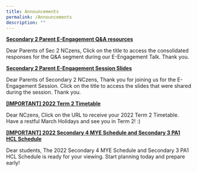 ```yaml
---
title: Announcements
permalink: /Announcements
description: ""
---
```

[**Secondary 2 Parent E-Engagement Q&A resources**](https://drive.google.com/drive/folders/1tCQWVeImVf-iC71x0MIs_7Uys9btX51t)

Dear Parents of Sec 2 NCzens, Click on the title to access the consolidated responses for the Q&A segment during our E-Engagement Talk. Thank you.

[**Secondary 2 Parent E-Engagement Session Slides**](https://drive.google.com/file/d/1oBCT8dvSuoqTVjha17iTJyrD_kdJH4Hn/view?usp=sharing)

Dear Parents of Secondary 2 NCzens, Thank you for joining us for the E-Engagement Session. Click on the title to access the slides that were shared during the session. Thank you.

[**\[IMPORTANT\] 2022 Term 2 Timetable**](https://drive.google.com/drive/folders/1aGZqASMNs0pPdVXJOFMi1S0Z49QRWh58)

Dear NCzens, Click on the URL to receive your 2022 Term 2 Timetable. Have a restful March Holidays and see you in Term 2! :)

[**\[IMPORTANT\] 2022 Secondary 4 MYE Schedule and Secondary 3 PA1 HCL Schedule**](https://www.nanchiauhigh.moe.edu.sg/our-resources/students-resources)

Dear students, The 2022 Secondary 4 MYE Schedule and Secondary 3 PA1 HCL Schedule is ready for your viewing. Start planning today and prepare early!